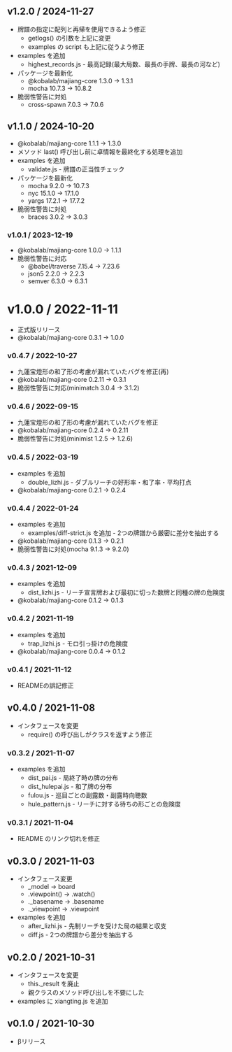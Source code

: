 ## v1.2.0 / 2024-11-27

  - 牌譜の指定に配列と再帰を使用できるよう修正
    - getlogs() の引数を上記に変更
    - examples の script も上記に従うよう修正
  - examples を追加
    - highest_records.js - 最高記録(最大局数、最長の手牌、最長の河など)
  - パッケージを最新化
    - @kobalab/majiang-core 1.3.0 → 1.3.1
    - mocha 10.7.3 → 10.8.2
  - 脆弱性警告に対処
    - cross-spawn 7.0.3 → 7.0.6

## v1.1.0 / 2024-10-20

  - @kobalab/majiang-core 1.1.1 → 1.3.0
  - メソッド last() 呼び出し前に卓情報を最終化する処理を追加
  - examples を追加
    - validate.js - 牌譜の正当性チェック
  - パッケージを最新化
    - mocha 9.2.0 → 10.7.3
    - nyc 15.1.0 → 17.1.0
    - yargs 17.2.1 → 17.7.2
  - 脆弱性警告に対処
    - braces 3.0.2 → 3.0.3

### v1.0.1 / 2023-12-19

  - @kobalab/majiang-core 1.0.0 → 1.1.1
  - 脆弱性警告に対応
    - @babel/traverse 7.15.4 → 7.23.6
    - json5 2.2.0 → 2.2.3
    - semver 6.3.0 → 6.3.1

# v1.0.0 / 2022-11-11

  - 正式版リリース
  - @kobalab/majiang-core 0.3.1 → 1.0.0

### v0.4.7 / 2022-10-27

  - 九蓮宝燈形の和了形の考慮が漏れていたバグを修正(再)
  - @kobalab/majiang-core 0.2.11 → 0.3.1
  - 脆弱性警告に対応(minimatch 3.0.4 → 3.1.2)

### v0.4.6 / 2022-09-15

  - 九蓮宝燈形の和了形の考慮が漏れていたバグを修正
  - @kobalab/majiang-core 0.2.4 → 0.2.11
  - 脆弱性警告に対処(minimist 1.2.5 → 1.2.6)

### v0.4.5 / 2022-03-19

  - examples を追加
    - double_lizhi.js - ダブルリーチの好形率・和了率・平均打点
  - @kobalab/majiang-core 0.2.1 → 0.2.4

### v0.4.4 / 2022-01-24

  - examples を追加
    - examples/diff-strict.js を追加  - 2つの牌譜から厳密に差分を抽出する
  - @kobalab/majiang-core 0.1.3 → 0.2.1
  - 脆弱性警告に対処(mocha 9.1.3 → 9.2.0)

### v0.4.3 / 2021-12-09

  - examples を追加
    - dist_lizhi.js  - リーチ宣言牌および最初に切った数牌と同種の牌の危険度
  - @kobalab/majiang-core 0.1.2 → 0.1.3

### v0.4.2 / 2021-11-19

  - examples を追加
    - trap_lizhi.js  - モロ引っ掛けの危険度
  - @kobalab/majiang-core 0.0.4 → 0.1.2

### v0.4.1 / 2021-11-12

  - READMEの誤記修正

## v0.4.0 / 2021-11-08

  - インタフェースを変更
    - require() の呼び出しがクラスを返すよう修正

### v0.3.2 / 2021-11-07

  - examples を追加
    - dist_pai.js  - 局終了時の牌の分布
    - dist_hulepai.js  - 和了牌の分布
    - fulou.js  - 巡目ごとの副露数・副露時向聴数
    - hule_pattern.js  - リーチに対する待ちの形ごとの危険度

### v0.3.1 / 2021-11-04

  - README のリンク切れを修正

## v0.3.0 / 2021-11-03

  - インタフェース変更
    - _model → board
    - .viewpoint() → .watch()
    - ._basename → .basename
    - ._viewpoint → .viewpoint
  - examples を追加
    - after_lizhi.js  - 先制リーチを受けた局の結果と収支
    - diff.js  - 2つの牌譜から差分を抽出する

## v0.2.0 / 2021-10-31

  - インタフェースを変更
     - this._result を廃止
     - 親クラスのメソッド呼び出しを不要にした
  - examples に xiangting.js を追加

## v0.1.0 / 2021-10-30

  - βリリース
